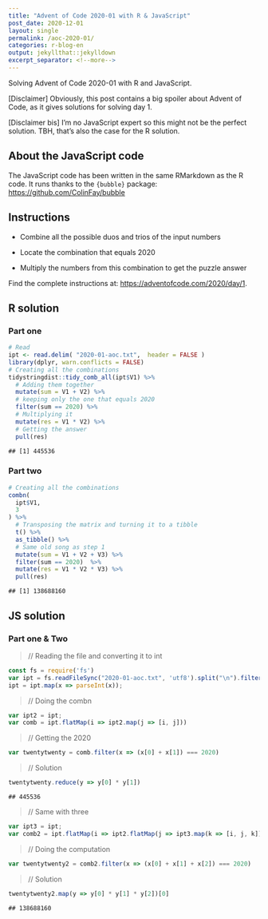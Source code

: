 ```yaml
---
title: "Advent of Code 2020-01 with R & JavaScript"
post_date: 2020-12-01
layout: single
permalink: /aoc-2020-01/
categories: r-blog-en
output: jekyllthat::jekylldown
excerpt_separator: <!--more-->
---
```


Solving Advent of Code 2020-01 with R and JavaScript.

\[Disclaimer\] Obviously, this post contains a big spoiler about Advent
of Code, as it gives solutions for solving day 1.

\[Disclaimer bis\] I’m no JavaScript expert so this might not be the
perfect solution. TBH, that’s also the case for the R solution.

## About the JavaScript code

The JavaScript code has been written in the same RMarkdown as the R
code. It runs thanks to the `{bubble}` package:
<https://github.com/ColinFay/bubble>

## Instructions

  - Combine all the possible duos and trios of the input numbers

  - Locate the combination that equals 2020

  - Multiply the numbers from this combination to get the puzzle answer

Find the complete instructions at:
<https://adventofcode.com/2020/day/1>.

## R solution

### Part one

``` r
# Read
ipt <- read.delim( "2020-01-aoc.txt",  header = FALSE )
library(dplyr, warn.conflicts = FALSE)
# Creating all the combinations
tidystringdist::tidy_comb_all(ipt$V1) %>%
  # Adding them together
  mutate(sum = V1 + V2) %>%
  # keeping only the one that equals 2020
  filter(sum == 2020) %>%
  # Multiplying it
  mutate(res = V1 * V2) %>%
  # Getting the answer
  pull(res)
```

    ## [1] 445536

### Part two

``` r
# Creating all the combinations
combn(
  ipt$V1, 
  3
) %>% 
  # Transposing the matrix and turning it to a tibble
  t() %>%
  as_tibble() %>%
  # Same old song as step 1
  mutate(sum = V1 + V2 + V3) %>%
  filter(sum == 2020)  %>%
  mutate(res = V1 * V2 * V3) %>%
  pull(res)
```

    ## [1] 138688160

## JS solution

### Part one & Two

> // Reading the file and converting it to int

``` javascript
const fs = require('fs')
var ipt = fs.readFileSync("2020-01-aoc.txt", 'utf8').split("\n").filter(x => x.length != 0);
ipt = ipt.map(x => parseInt(x));
```

> // Doing the combn

``` javascript
var ipt2 = ipt;
var comb = ipt.flatMap(i => ipt2.map(j => [i, j]))
```

> // Getting the 2020

``` javascript
var twentytwenty = comb.filter(x => (x[0] + x[1]) === 2020)
```

> // Solution

``` javascript
twentytwenty.reduce(y => y[0] * y[1])
```

    ## 445536

> // Same with three

``` javascript
var ipt3 = ipt;
var comb2 = ipt.flatMap(i => ipt2.flatMap(j => ipt3.map(k => [i, j, k])));
```

> // Doing the computation

``` javascript
var twentytwenty2 = comb2.filter(x => (x[0] + x[1] + x[2]) === 2020)
```

> // Solution

``` javascript
twentytwenty2.map(y => y[0] * y[1] * y[2])[0]
```

    ## 138688160
